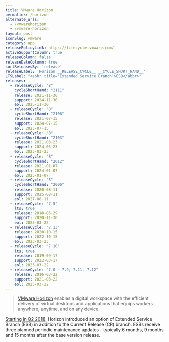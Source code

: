 ```yaml
---
title: VMware Horizon
permalink: /horizon
alternate_urls:
  - /vmwarehorizon
  - /vmware-horizon
layout: post
iconSlug: vmware
category: app
releasePolicyLink: https://lifecycle.vmware.com/
activeSupportColumn: true
releaseColumn: false
releaseDateColumn: true
sortReleasesBy: 'release'
releaseLabel: 'Horizon __RELEASE_CYCLE__ __CYCLE_SHORT_HAND__'
LTSLabel: "<abbr title='Extended Service Branch'>ESB</abbr>"
releases:
  - releaseCycle: "8"
    cycleShortHand: "2111"
    release: 2021-11-30
    support: 2024-11-30
    eol: 2025-11-30
  - releaseCycle: "8"
    cycleShortHand: "2106"
    release: 2021-07-15
    support: 2024-07-15
    eol: 2025-07-15
  - releaseCycle: "8"
    cycleShortHand: "2103"
    release: 2021-03-23
    support: 2024-03-23
    eol: 2025-03-23
  - releaseCycle: "8"
    cycleShortHand: "2012"
    release: 2021-01-07
    support: 2024-01-07
    eol: 2025-01-07
  - releaseCycle: "8"
    cycleShortHand: "2006"
    release: 2020-08-11
    support: 2025-08-11
    eol: 2027-08-11
  - releaseCycle: "7.5"
    lts: true
    release: 2018-05-29
    support: 2020-11-30
    eol: 2023-03-22
  - releaseCycle: "7.13"
    release: 2020-10-15
    support: 2022-10-15
    eol: 2023-03-23
  - releaseCycle: "7.10"
    lts: true
    release: 2019-09-17
    support: 2022-03-17
    eol: 2023-03-22
  - releaseCycle: "7.0 – 7.9, 7.11, 7.12"
    release: 2016-03-22
    support: 2021-03-22
    eol: 2023-03-22
---
```


> [VMware Horizon](https://www.vmware.com/products/horizon.html) enables a digital workspace with the efficient delivery of virtual desktops and applications that equips workers anywhere, anytime, and on any device.

[Starting in Q2 2018,](https://kb.vmware.com/s/article/52845) Horizon introduced an option of Extended Service Branch (ESB) in addition to the Current Release (CR) branch.  ESBs receive three planned periodic maintenance updates – typically 6 months, 9 months and 15 months after the base version release.
